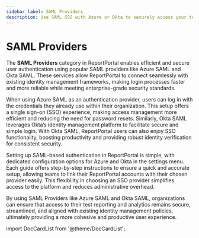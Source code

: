 ```yaml
---
sidebar_label: SAML Providers
description: Use SAML SSO with Azure or Okta to securely access your test automation metrics dashboard and simplify user login.
---
```


# SAML Providers

The **SAML Providers** category in ReportPortal enables efficient and secure user authentication using popular SAML providers like Azure SAML and Okta SAML. These services allow ReportPortal to connect seamlessly with existing identity management frameworks, making login processes faster and more reliable while meeting enterprise-grade security standards.

When using Azure SAML as an authentication provider, users can log in with the credentials they already use within their organization. This setup offers a single sign-on (SSO) experience, making access management more efficient and reducing the need for password resets. Similarly, Okta SAML leverages Okta’s identity management platform to facilitate secure and simple login. With Okta SAML, ReportPortal users can also enjoy SSO functionality, boosting productivity and providing robust identity verification for consistent security.

Setting up SAML-based authentication in ReportPortal is simple, with dedicated configuration options for Azure and Okta in the settings menu. Each guide offers step-by-step instructions to ensure a quick and accurate setup, allowing teams to link their ReportPortal accounts with their chosen provider easily. This flexibility in choosing an SSO provider simplifies access to the platform and reduces administrative overhead.

By using SAML Providers like Azure SAML and Okta SAML, organizations can ensure that access to their test reporting and analytics remains secure, streamlined, and aligned with existing identity management policies, ultimately providing a more cohesive and productive user experience.

import DocCardList from '@theme/DocCardList';

<DocCardList />
